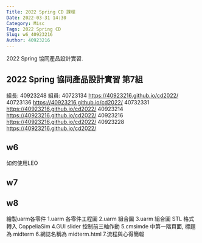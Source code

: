 ```yaml
---
Title: 2022 Spring CD 課程
Date: 2022-03-31 14:30
Category: Misc
Tags: 2022 Spring CD
Slug: w6_40923216
Author: 40923216
---
```


2022 Spring 協同產品設計實習.

<!-- PELICAN_END_SUMMARY -->

2022 Spring 協同產品設計實習 第7組
----
組長:
40923248 
組員:
40723134 <a href="https://40723134.github.io/cd2022/">https://40923216.github.io/cd2022/</a>
40723136 <a href="https://s40723136.github.io/cd2022/">https://40923216.github.io/cd2022/</a>
40732331 <a href="https://40732331.github.io/cd2022/">https://40923216.github.io/cd2022/</a>
40923214 <a href="https://40923214.github.io/cd2022/">https://40923216.github.io/cd2022/</a>
40923216 <a href="https://40923216.github.io/cd2022/">https://40923216.github.io/cd2022/</a>
40923228 <a href="https://40923228.github.io/cd2022/">https://40923216.github.io/cd2022/</a>

w6 
----
如何使用LEO

w7
----


w8 
----
繪製uarm各零件
1.uarm 各零件工程圖
2.uarm 組合圖
3.uarm 組合圖 STL 格式轉入 CoppeliaSim
4.GUI slider 控制前三軸作動
5.cmsimde 中第一階頁面, 標題為 midterm
6.網誌名稱為 midterm.html
7.流程與心得簡報